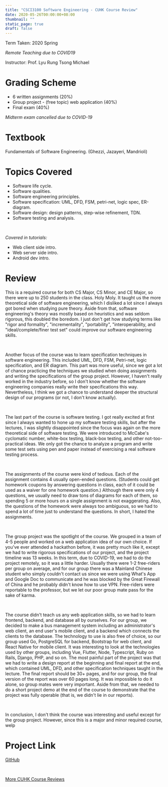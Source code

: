 ```yaml
---
title: "CSCI3100 Software Engineering - CUHK Course Review"
date: 2020-05-26T00:00:00+08:00
thumbnail: ""
static_page: true
draft: false
---
```


Term Taken: 2020 Spring

*Remote Teaching due to COVID19*

Instructor: Prof. Lyu Rung Tsong Michael

# Grading Scheme
* 6 written assignments (20%)
* Group project - (free topic) web application (40%)
* Final exam (40%)

*Midterm exam cancelled due to COVID-19*

# Textbook
Fundamentals of Software Engineering. (Ghezzi, Jazayeri, Mandrioli)

# Topics Covered
* Software life cycle.
* Software qualities.
* Software engineering principles.
* Software specification: UML, DFD, FSM, petri-net, logic spec, ER-diagram.
* Software design: design patterns, step-wise refinement, TDN.
* Software testing and analysis.

<br />

*Covered in tutorials:*
* Web client side intro.
* Web server side intro.
* Android dev intro.

# Review
This is a required course for both CS Major, CS Minor, and CE Major, so there were up to 250 students in the class. Holy Moly. It taught us the more theoretical side of software engineering, which I disliked a lot since I always got bored when studying pure theory. Aside from that, software engineering's theory was mostly based on heuristics and was seldom rigorous, this doubled the boredom. I just don't get how studying terms like "rigor and formality", "incrementality", "portability", "interoperability, and "ideal/complete/finer test set" could improve our software engineering skills.

<br />

Another focus of the course was to learn specification techniques in software engineering. This included UML, DFD, FSM, Petri-net, logic specification, and ER diagram. This part was more useful, since we got a lot of chance practicing the techniques we studied when doing assignments and writing the specifications of the group project. However, I haven't really worked in the industry before, so I don't know whether the software engineering companies really write their specifications this way. Nevertheless, I think we got a chance to understand deeper the structural design of our programs (or not, I don't know actually).

<br />

The last part of the course is software testing. I got really excited at first since I always wanted to hone up my software testing skills, but after the lectures, I was slightly disappointed since the focus was again on the more theoretical side of software testing. We were introduced to McCabe's cyclomatic number, white-box testing, black-box testing, and other not-too-practical ideas. We only got the chance to analyze a program and write some test sets using pen and paper instead of exercising a real software testing process.

<br />

The assignments of the course were kind of tedious. Each of the assignment contains 4 usually open-ended questions. (Students could get homework coupons by answering questions in class, each of it could be used as a waiver for one homework question.) Although there were only 4 questions, we usually need to draw tons of diagrams for each of them, so spending 5 or more hours on a single assignment is not exaggerating. Also, the questions of the homework were always too ambiguous, so we had to spend a lot of time just to understand the questions. In short, I hated the assignments.

<br />

The group project was the spotlight of the course. We grouped in a team of 4-5 people and worked on a web application idea of our own choice. If you've ever attended a hackathon before, it was pretty much like it, except we had to write rigorous specifications of our project, and the project timeline was 13 weeks. In this term, due to COVID-19, we had to do the project remotely, so it was a little harder. Usually there were 1-2 free-riders per group on average, and for our group there was a Mainland Chinese student who simply couldn't contact us since we were using What's App and Google Doc to communicate and he was blocked by the Great Firewall of China and he probably didn't know how to use VPN. Free-riders were reportable to the professor, but we let our poor group mate pass for the sake of karma.

<br />

The course didn't teach us any web application skills, so we had to learn frontend, backend, and database all by ourselves. For our group, we decided to make a bus management system including an administrator's web client, an end user's mobile client, and a backend which connects the clients to the database. The technology to use is also free of choice, so our group used Go, PostgreSQL for backend, Bootstrap for web client, and React Native for mobile client. It was interesting to look at the technologies used by other groups, including Vue, Flutter, Node, Typescript, Ruby on Rails, Django, PHP, and so on. The most painful part of the project was that we had to write a design report at the beginning and final report at the end, which contained UML, DFD, and other specification techniques taught in the lecture. The final report should be 30+ pages, and for our group, the final version of the report was over 60 pages long. It was impossible to do it alone, so group mates were very important. Aside from that, we needed to do a short project demo at the end of the course to demonstrate that the project was fully operable (that is, we didn't lie in our reports).

<br />

In conclusion, I don't think the course was interesting and useful except for the group project. However, since this is a major and minor required course, welp

# Project Link
[GitHub](https://github.com/YuChaoGithub/CSCI3100-Project)

<br />

[More CUHK Course Reviews](/course-review)